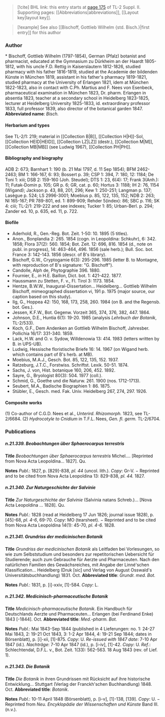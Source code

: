 > [!cite] BHL link: this entry starts at [page 175](https://www.biodiversitylibrary.org/page/33265372) of TL-2 Suppl. II.
> Supporting pages: [[Abbreviations|abbreviations]], [[Layout key|layout key]].

> [!example] See also [[Bischoff, Gottlieb Wilhelm {std. Bisch.}|first entry]] for this author

### Author

\* Bischoff, Gottlieb Wilhelm (1797-1854), German (Pfalz) botanist and pharmacist, educated at the Gymnasium zu Dürkheim an der Haardt 1805-1812, with his uncle F.D. Rettig in Kaiserslautern 1812-1826, studied pharmacy with his father 1816-1819, studied at the Academie der bildenden Künste in München 1819, assistant in his father's pharmacy 1819-1821, studied pharmacy at the University of Erlangen 1821, idem at München 1822-1823, also in contact with C.Ph. Martius and F. Nees von Esenbeck, pharmaceutical examination in München 1823, Dr. pharm. Erlangen in absentia 1823, teacher at a secondary school in Heidelberg 1823-1825, lecturer at Heidelberg University 1825-1833, id. extraordinary professor 1833, full professor 1839, also director of the botanical garden 1847. 
**Abbreviated name**: *Bisch.*

#### Herbarium and types

See TL-2/1: 219; material in [[Collection B|B]], [[Collection H|H]]-Sol, [[Collection HEID|HEID]], [[Collection LZ|LZ]] (destr.), [[Collection M|M]], [[Collection MB|MB]] (see Ludwig 1967), [[Collection PH|PH]].

#### Bibliography and biography

ADB 2: 673; Barnhart 1: 190 (b. 21 Mai 1797, d. 11 Sep 1854); BFM 2462-2463; BM 1: 166-167, 6: 93; Bossert p. 39; CSP 1: 394, 7: 180, 12: 1184; De Toni 1: xiii; DSB 2: 159-160 (Joh. Steudel); DTS 1: 23, 6(4): 17; Frank 3(Anh.): 11; Futak-Domin p. 105; GR p. 6; GR, cat. p. 60; Hortus 3: 1188; IH 2: 76, 1154 (Wigand); Jackson p. 43, 88, 201, 296; Kew 1: 250-251; Langman p. 137; Lasègue p. 524; LS 2996-3001; Moebius p. 85, 122, 135, 152; NDB 2: 263; NI 165-167; PR 789-801, ed. 1: 899-909; Rehder 5(index): 86; SBC p. 116; SK 4: ciii; TL-2/1: 219-222 and see indexes; Tucker 1: 85; Urban-Berl. p. 294; Zander ed. 10, p. 635, ed. 11, p. 722.

#### Biofile

- Aderhold, R., Gen.-Reg. Bot. Zeit. 1-50: 10. 1895 (5 titles).
- Anon., Bonplandia 2: 265. 1854 (cogn. in Leopoldina: Schkuhr), 6: 342. 1858; Flora 37(2): 560. 1854; Bot. Zeit. 12: 696, 816. 1854 (d., note on publ. in progress), 14: 463-464, 496. 1856 (sale herb.); Bull. Soc. bot. France 3: 142-143. 1856 (descr. of B's library).
- Bischoff, G.W., Cryptogamie 6(3): 295-296. 1985 (letter B. to Montagne, with reproduction of B's signature: "G. Bischoff").
- Candolle, Alph de, Phytographie 396. 1880.
- Fournier, E., *in* H.E. Baillon, Dict. bot. 1: 421-422. 1877.
- Haussmann zu Stetten, F. v., Fl. Tirol 3: 1173. 1854.
- Hentze, B.W.W., Inaugural-Dissertation... Heidelberg... Gottlieb Wilhelm Bischoff, mimeographed dissertation vi, 191 p. 1975 (major source, our caption based on this study).
- Ilg, G., Hoppea 42: 150, 168, 173, 258, 260. 1984 (on B. and the Regensb. bot. Ges.).
- Jessen, K.F.W., Bot. Gegenw. Vorzeit 365, 374, 376, 382, 447. 1864.
- Johnson, D.E., Huntia 6(1): 19-20. 1985 (analysis *Lehrbuch der Botanik*, TL-2/533).
- Koch, G.F., Dem Andenken an Gottlieb Wilhelm Bischoff, Jahresber. Pollichia 16/17: 331-340. 1859.
- Lack, H.W. and O. v. Sydow, Willdenowia 13: 414. 1983 (letters written by B. in UPS-UB).
- Ludwig, Hessische floristische Briefe 16: 14. 1967 (on Wigand herb. which contains part of B's herb. at MB).
- Moebius, M.A.J., Gesch. Bot. 85, 122, 135, 152. 1937.
- Ratzeburg, J.T.C., Forstwiss. Schriftst. Lexik. 50-51. 1874.
- Sachs, J. von, Hist. botanique 160, 206, 452. 1892.
- Sayre, G., Bryologist 80(3): 504. 1977 (coll.).
- Schmid, G., Goethe und die Naturw. 261. 1900 (nos. 1712-1713).
- Seubert, M.A., Badische Biographien 1: 86. 1875.
- Stübler, E., Gesch. med. Fak. Univ. Heidelberg 267, 274, 297. 1926.

#### Composite works

(1) Co-author of C.G.D. Nees et al., *Unterird. Rhizomorph.* 1823, see TL-2/6684.
(2) *Hydrocotyle to Cnidium* in T.F.L. Nees, *Gen. fl. germ.* TL-2/6704.

### Publications

##### n.21.339. Beobachtungen über Sphaerocarpus terrestris

**Title**
*Beobachtungen über Sphaerocarpus terrestris* Michel.... \[Reprinted from Nova Acta Leopoldina... 1827\]. Qu.

**Notes**
*Publ*.: 1827, p. \[829\]-838, *pl. 44* (uncol. lith.). *Copy*: Gr-V. − Reprinted and to be cited from Nova Acta Leopoldina 13: 829-838, *pl. 44.* 1827.

##### n.21.340. Zur Naturgeschichte der Salvinie

**Title**
*Zur Naturgeschichte der Salvinie* (Salvinia natans Schreb.)... \[Nova Acta Leopoldina ... 1828\]. Qu.

**Notes**
*Publ*.: 1828 (read at Heidelberg 17 Jun 1826; journal issue 1828), p. \[45\]-68, *pl. 4-6*, 69-70.
*Copy*: MO (tearsheet). − Reprinted and to be cited from Nova Acta Leopoldina 14(1): 45-70, *pl. 4-6.* 1828.

##### n.21.341. Grundriss der medicinischen Botanik

**Title**
*Grundriss der medicinischen Botanik* als Leitfaden bei Vorlesungen, so wie zum Selbststudium und besonders zur repetitorischen Uebersicht für Studierende; auch zum Gebrauche für Aerzte und Pharmaceuten. Nach den natürlichen Familien des Gewächsreiches, mit Angabe der Linné'schen Klassification... Heidelberg (Druk \[sic\] und Verlag von August Osswald's Universitätsbuchhandlung) 1831. Oct.
**Abbreviated title**: *Grundr. med. Bot.*

**Notes**
*Publ*.: 1831, p. \[i\]-xxiv, \[1\]-584. *Copy*: L.

##### n.21.342. Medicinisch-pharmaceutische Botanik

**Title**
*Medicinisch-pharmaceutische Botanik*. Ein Handbuch für Deutschlands Aerzte und Pharmaceuten... Erlangen (bei Ferdinand Enke) 1843 \[-1844\]. Oct.
**Abbreviated title**: *Med.-pharm. Bot.*

**Notes**
*Publ*.: Mai 1843-Sep 1844 (published in 4 Lieferungen: no. 1: 24-27 Mai 1843, 2: 19-21 Oct 1843, 3: 1-2 Apr 1844, 4: 19-21 Sep 1844; dates in Börsenblatt), p. \[i\]-xii, \[1\]-875. *Copy*: U.
*Re-issued with 1847 date*: 7-10 Apr 1847 (id.).
*Nachträge*: 7-10 Apr 1847 (id.), p. \[i-iv\], \[1\]-42. *Copy*: U.
*Ref*.: Schlechtendal, D.F.L. v., Bot. Zeit. 1(33): 562-563. 18 Aug 1843 (rev. of Lief. 1).

##### n.21.343. Die Botanik

**Title**
*Die Botanik* in ihren Grundrissen mit Rücksicht auf ihre historische Entwicklung... Stuttgart (Verlag der Franckh'schen Buchhandlung) 1848. Oct.
**Abbreviated title**: *Botanik*.

**Notes**
*Publ*.: 10-11 April 1848 (Börsenblatt), p. \[i-v\], \[1\]-138, \[139\]. *Copy*: U. − Reprinted from *Neu. Encyklopädie der Wissenschaften und Künste* Band III. (n.v.).

